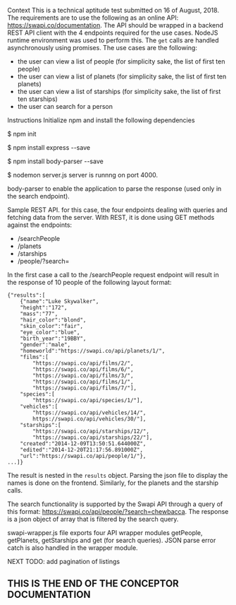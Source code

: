 Context
This is a technical aptitude test submitted on 16 of August, 2018. The requirements are to use the following as an online API: https://swapi.co/documentation. The API should be wrapped in a backend REST API client with the 4 endpoints required for the use cases. NodeJS runtime environment was used to perform this. The `get` calls are handled asynchronously using promises. The use cases are the following:
- the user can view a list of people (for simplicity sake, the list of first ten people)
- the user can view a list of planets (for simplicity sake, the list of first ten planets)
- the user can view a list of starships (for simplicity sake, the list of first ten starships)
- the user can search for a person 

Instructions
Initialize npm and install the following dependencies

$ npm init

$ npm install express --save

$ npm install body-parser --save

$ nodemon server.js
server is runnng on port 4000.

body-parser to enable the application to parse the response (used only in the search endpoint).

Sample REST API.
for this case, the four endpoints dealing with queries and fetching data from the server.
With REST, it is done using GET methods against the endpoints:
- /searchPeople
- /planets
- /starships
- /people/?search=

In the first case a call to the /searchPeople request endpoint will result in the response of 10 people of the following layout format:
```
{"results":[
    {"name":"Luke Skywalker",
    "height":"172",
    "mass":"77",
    "hair_color":"blond",
    "skin_color":"fair",
    "eye_color":"blue",
    "birth_year":"19BBY",
    "gender":"male",
    "homeworld":"https://swapi.co/api/planets/1/",
    "films":[
        "https://swapi.co/api/films/2/",
        "https://swapi.co/api/films/6/",
        "https://swapi.co/api/films/3/",
        "https://swapi.co/api/films/1/",
        "https://swapi.co/api/films/7/"],
    "species":[
        "https://swapi.co/api/species/1/"],
    "vehicles":[
        "https://swapi.co/api/vehicles/14/",
        https://swapi.co/api/vehicles/30/"],
    "starships":[
        "https://swapi.co/api/starships/12/",
        "https://swapi.co/api/starships/22/"],
    "created":"2014-12-09T13:50:51.644000Z",
    "edited":"2014-12-20T21:17:56.891000Z",
    "url":"https://swapi.co/api/people/1/"},
...]}
```

The result is nested in the `results` object. Parsing the json file to display the names is done on the frontend.
Similarly, for the planets and the starship calls. 

The search functionality is supported by the Swapi API through a query of this format:
https://swapi.co/api/people/?search=chewbacca. The response is a json object of array that is filtered by the search query.

swapi-wrapper.js file exports four API wrapper modules getPeople, getPlanets, getStarships and get (for search queries). JSON parse error catch is also handled in the wrapper module.

NEXT TODO: add pagination of listings

THIS IS THE END OF THE CONCEPTOR DOCUMENTATION
---------------------------------------------------------------